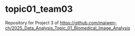# topic01_team03
Repository for Project 3 of https://github.com/maiwen-ch/2025_Data_Analysis_Topic_01_Biomedical_Image_Analysis

